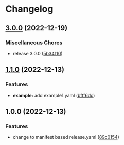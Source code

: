 # Changelog

## [3.0.0](https://github.com/hero-david/release-please-test/compare/example-v1.1.0...example-v3.0.0) (2022-12-19)


### Miscellaneous Chores

* release 3.0.0 ([5b34110](https://github.com/hero-david/release-please-test/commit/5b34110eea5ff8d8f143a205efc3707b56090111))

## [1.1.0](https://github.com/hero-david/release-please-test/compare/example-v1.0.0...example-v1.1.0) (2022-12-13)


### Features

* **example:** add example1.yaml ([bfff6dc](https://github.com/hero-david/release-please-test/commit/bfff6dcb5588ea075b6e8618ba28929bb458d819))

## 1.0.0 (2022-12-13)


### Features

* change to manifest based release.yaml ([89c0154](https://github.com/hero-david/release-please-test/commit/89c0154681835a7d8877385095f6af9ae650fc40))
